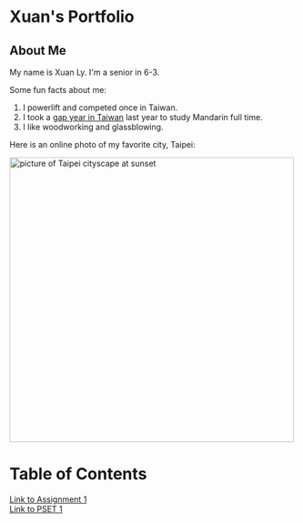 # Xuan's Portfolio

## About Me

My name is Xuan Ly. I'm a senior in 6-3.

Some fun facts about me:

1. I powerlift and competed once in Taiwan.
2. I took a [gap year in Taiwan](https://iclp.ntu.edu.tw/) last year to study Mandarin full time.
3. I like woodworking and glassblowing.

Here is an online photo of my favorite city, Taipei:

<img src="https://images.photowall.com/products/49508/taipei-in-sunset.jpg?h=699&q=85" alt="picture of Taipei cityscape at sunset" width="500"/>

<br>

# Table of Contents

[Link to Assignment 1](assignments/assignment1.md)  
[Link to PSET 1](psets/pset1.md)

